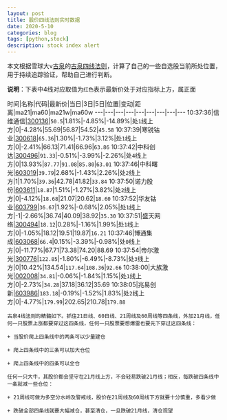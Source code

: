 ```yaml
---
layout: post
title: 股价四线法则实时数据
date: 2020-5-10
categories: blog
tags: [python,stock]
description: stock index alert
---
```



本文根据雪球大v[古泉](https://xueqiu.com/u/7148646888)的[古泉四线法则](https://xueqiu.com/7148646888/130498192)，计算了自己的一些自选股当前所处位置，用于持续追踪验证，帮助自己进行判断。

**说明**：下表中4线对应取值为`红色`表示最新价处于对应指标上方，属正面

时间|名称|代码|最新价|当日|3日|5日|位置|变动|距离|ma21|ma60|ma21w|ma60w
---|---|---|---|---|---|---|---|---
10:37:36|信维通信|[300136](https://xueqiu.com/S/SZ300136)|`50.5`|1.81%|-4.85%|-14.89%|处`1`线上方|0|-4.28%|55.69|56.87|54.52|`45.58`
10:37:39|寒锐钴业|[300618](https://xueqiu.com/S/SZ300618)|`65.36`|1.30%|-1.73%|3.12%|处`1`线上方|0|-2.41%|66.13|71.41|66.96|`63.86`
10:37:42|中科创达|[300496](https://xueqiu.com/S/SZ300496)|`91.33`|-0.51%|-3.99%|-2.26%|处`4`线上方|0|13.93%|`87.77`|`91.08`|`85.80`|`63.01`
10:37:46|中科曙光|[603019](https://xueqiu.com/S/SH603019)|`39.79`|2.68%|-1.43%|2.26%|处`2`线上方|1|1.70%|`39.36`|42.78|41.82|`33.84`
10:37:50|诺力股份|[603611](https://xueqiu.com/S/SH603611)|`18.87`|1.51%|-1.27%|3.82%|处`2`线上方|0|-4.12%|`18.68`|21.07|20.62|`18.60`
10:37:52|华友钴业|[603799](https://xueqiu.com/S/SH603799)|`36.67`|1.92%|-0.68%|2.05%|处`1`线上方|-1|-2.66%|36.74|40.09|38.92|`35.30`
10:37:51|盛天网络|[300494](https://xueqiu.com/S/SZ300494)|`18.12`|0.28%|-1.16%|1.99%|处`1`线上方|0|-1.05%|18.12|19.51|19.87|`16.21`
10:37:46|博通集成|[603068](https://xueqiu.com/S/SH603068)|`66.4`|0.15%|-3.39%|-0.98%|处`0`线上方|0|-11.77%|67.71|73.38|74.20|88.69
10:37:54|帝尔激光|[300776](https://xueqiu.com/S/SZ300776)|`122.85`|-1.80%|-6.49%|-8.73%|处`3`线上方|0|10.42%|134.54|`117.64`|`108.36`|`92.66`
10:38:00|大族激光|[002008](https://xueqiu.com/S/SZ002008)|`34.81`|-0.06%|-1.84%|1.15%|处`1`线上方|0|-2.73%|`34.28`|37.18|36.12|35.69
10:38:05|兆易创新|[603986](https://xueqiu.com/S/SH603986)|`183.18`|-0.19%|-1.52%|1.83%|处`2`线上方|0|-4.77%|`179.99`|202.65|210.78|`179.88`

```
古泉4线法则的精髓如下。抓住21日线、60日线、21周线及60周线等四条线，外加21月线，任何一只股票上涨都要穿过这四条线，任何一只股票要想爆雷也要先下穿过这四条线：

+ 当股价爬上四条线中的两条可以少量建仓

+ 爬上四条线中的三条可以加大仓位

+ 爬上四条线中的四条可以全仓

任何一只大牛，其股价都会坚守在21月线上方，不会轻易跌破21月线；相反，每跌破四条线中一条就减一些仓位：

+ 21周线可做为多空分水岭及警戒线，股价在21周线及60周线下方就要十分慎重，多看少做

+ 跌破全部四条线就要大幅减仓，甚至清仓，一旦跌破21月线，清仓观望
```
